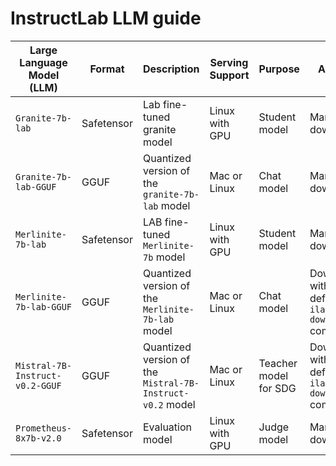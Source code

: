 # InstructLab LLM guide

|Large Language Model (LLM) |Format |Description  |Serving Support |Purpose |Access |Hugging face link
|---------------------------|-------|------|----------------|--------|-------|-----------------
|`Granite-7b-lab`  |Safetensor |Lab fine-tuned granite model |Linux with GPU  |Student model  |Manual download| [granite-7b-lab](https://huggingface.co/instructlab/granite-7b-lab)
|`Granite-7b-lab-GGUF` |GGUF |Quantized version of the `granite-7b-lab` model |Mac or Linux |Chat model |Manual download | [granite-7b-lab-GGUF](https://huggingface.co/instructlab/granite-7b-lab-GGUF)
|`Merlinite-7b-lab` |Safetensor |LAB fine-tuned `Merlinite-7b` model |Linux with GPU |Student model |Manual download | [merlinite-7b-lab](https://huggingface.co/instructlab/merlinite-7b-lab)
|`Merlinite-7b-lab-GGUF` |GGUF |Quantized version of the `Merlinite-7b-lab` model |Mac or Linux |Chat model |Downloads with default `ilab model download` command | [merlinite-7b-lab-GGUF](https://huggingface.co/instructlab/merlinite-7b-lab-GGUF)
|`Mistral-7B-Instruct-v0.2-GGUF` |GGUF |Quantized version of the `Mistral-7B-Instruct-v0.2` model |Mac or Linux |Teacher model for SDG |Downloads with default `ilab model download` command |[Mistral-7B-Instruct-v0.2-GGUF](https://huggingface.co/TheBloke/Mistral-7B-Instruct-v0.2-GGUF)
|`Prometheus-8x7b-v2.0` |Safetensor |Evaluation model |Linux with GPU |Judge model |Manual download | [prometheus-8x7b-v2.0](https://huggingface.co/prometheus-eval/prometheus-8x7b-v2.0)

